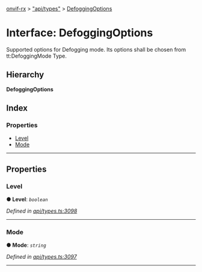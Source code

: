 [onvif-rx](../README.md) > ["api/types"](../modules/_api_types_.md) > [DefoggingOptions](../interfaces/_api_types_.defoggingoptions.md)

# Interface: DefoggingOptions

Supported options for Defogging mode. Its options shall be chosen from tt:DefoggingMode Type.

## Hierarchy

**DefoggingOptions**

## Index

### Properties

* [Level](_api_types_.defoggingoptions.md#level)
* [Mode](_api_types_.defoggingoptions.md#mode)

---

## Properties

<a id="level"></a>

###  Level

**● Level**: *`boolean`*

*Defined in [api/types.ts:3098](https://github.com/patrickmichalina/onvif-rx/blob/3ab1739/src/api/types.ts#L3098)*

___
<a id="mode"></a>

###  Mode

**● Mode**: *`string`*

*Defined in [api/types.ts:3097](https://github.com/patrickmichalina/onvif-rx/blob/3ab1739/src/api/types.ts#L3097)*

___

